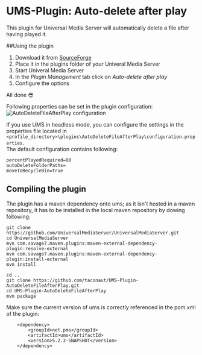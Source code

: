 # UMS-Plugin: Auto-delete after play
This plugin for Universal Media Server will automatically delete a file after having played it.

##Using the plugin
1. Download it from [SourceForge](https://sourceforge.net/projects/ums-mlx/files/ums-plugins/AutoDeleteFileAfterPlay/)
2. Place it in the plugins folder of your Univeral Media Server
3. Start Univeral Media Server
4. In the *Plugin Management* tab click on *Auto-delete after play*
5. Configure the options

All done :sunglasses:

Following properties can be set in the plugin configuration:<br>
![AutoDeleteFileAfterPlay configuration](http://i.imgur.com/AB6xjab.png)

If you use UMS in headless mode, you can configure the settings in the properties file located in<br>
`<profile_directory>\plugins\AutoDeleteFileAfterPlay\configuration.properties`.<br>
The default configuration contains following:

    percentPlayedRequired=80
    autoDeleteFolderPaths=
    moveToRecycleBin=true

## Compiling the plugin
The plugin has a maven dependency onto ums; as it isn't hosted in a maven repository, it has to be installed in the local maven repository by dowing following:

    git clone https://github.com/UniversalMediaServer/UniversalMediaServer.git
    cd UniversalMediaServer
    mvn com.savage7.maven.plugins:maven-external-dependency-plugin:resolve-external
    mvn com.savage7.maven.plugins:maven-external-dependency-plugin:install-external
    mvn install
    
    cd ..
    git clone https://github.com/taconaut/UMS-Plugin-AutoDeleteFileAfterPlay.git
    cd UMS-Plugin-AutoDeleteFileAfterPlay
    mvn package
    
Make sure the current version of ums is correctly referenced in the pom.xml of the plugin:

		<dependency>
			<groupId>net.pms</groupId>
			<artifactId>ums</artifactId>
			<version>5.2.3-SNAPSHOT</version>
		</dependency>
